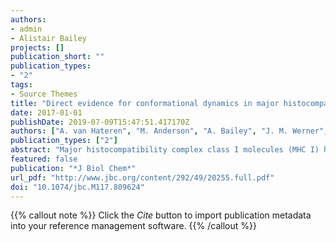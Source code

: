 ```yaml
---
authors:
- admin
- Alistair Bailey
projects: []
publication_short: ""
publication_types:
- "2"
tags:
- Source Themes
title: "Direct evidence for conformational dynamics in major histocompatibility complex class I molecules"
date: 2017-01-01
publishDate: 2019-07-09T15:47:51.417170Z
authors: ["A. van Hateren", "M. Anderson", "A. Bailey", "J. M. Werner", "P. Skipp", "T. Elliott"]
publication_types: ["2"]
abstract: "Major histocompatibility complex class I molecules (MHC I) help protect jawed vertebrates by binding and presenting immunogenic peptides to cytotoxic T lymphocytes. Peptides are selected from a large diversity present in the endoplasmic reticulum. However, only a limited number of peptides complement the polymorphic MHC specificity determining pockets in a way that leads to high-affinity peptide binding and efficient antigen presentation. MHC I molecules possess an intrinsic ability to discriminate between peptides, which varies in efficiency between allotypes, but the mechanism of selection is unknown. Elucidation of the selection mechanism is likely to benefit future immune-modulatory therapies. Evidence suggests peptide selection involves transient adoption of alternative, presumably higher energy conformations than native peptide–MHC complexes. However, the instability of peptide-receptive MHC molecules has hindered characterization of such conformational plasticity. To investigate the dynamic nature of MHC, we refolded MHC proteins with peptides that can be hydrolyzed by UV light and thus released. We compared the resultant peptide-receptive MHC molecules with non-hydrolyzed peptide-loaded MHC complexes by monitoring the exchange of hydrogen for deuterium in solution. We found differences in hydrogen–deuterium exchange between peptide-loaded and peptide-receptive molecules that were negated by the addition of peptide to peptide-receptive MHC molecules. Peptide hydrolysis caused significant increases in hydrogen–deuterium exchange in sub-regions of the peptide-binding domain and smaller increases elsewhere, including in the α3 domain and the non-covalently associated β2-microglobulin molecule, demonstrating long-range dynamic communication. Comparing two MHC allotypes revealed allotype-specific differences in hydrogen–deuterium exchange, consistent with the notion that MHC I plasticity underpins peptide selection. "
featured: false
publication: "*J Biol Chem*"
url_pdf: "http://www.jbc.org/content/292/49/20255.full.pdf"
doi: "10.1074/jbc.M117.809624"
---
```


{{% callout note %}}
Click the *Cite* button to import publication metadata into your reference management software.
{{% /callout %}}
